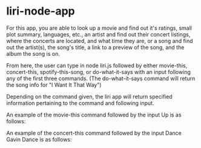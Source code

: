 # liri-node-app

For this app, you are able to look up a movie and find out it's ratings, small plot summary, languages, etc., an artist and find out their concert listings, where the concerts are located, and what time they are, or a song and find out the artist(s), the song's title, a link to a preview of the song, and the album the song is on.

From here, the user can type in node liri.js followed by either movie-this, concert-this, spotify-this-song, or do-what-it-says with an input following any of the first three commands. (The do-what-it-says command will return the song info for "I Want It That Way")

Depending on the command given, the liri app will return specified information pertaining to the command and following input.

An example of the movie-this command followed by the input Up is as follows:


An example of the concert-this command followed by the input Dance Gavin Dance is as follows: